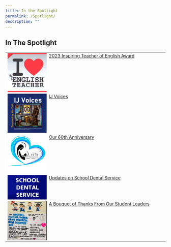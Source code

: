 ```yaml
---
title: In the Spotlight
permalink: /Spotlight/
description: ""
---
```

## In The Spotlight

|                                              |
|----------------------------------------------|
| <img style="width: 25%;" src="/images/2023inspiringengtchr_thumb.jpg" align = "left" />&nbsp; [2023 Inspiring Teacher of English Award](/2023inspiringteacherofenglishaward/)                              | 
| <img style="width: 25%;" src="/images/IJ%20Voices.png" align = "left" />&nbsp; [IJ Voices](/Spotlight/IJ-VOICES)                              | |
| <img style="width: 25%;" src="/images/60thAnniversary.png" align = "left" />&nbsp;    [Our 60th Anniversary](https://staging.d1qu38ykr1wc9w.amplifyapp.com/school-experience/60th-Anniversary/)                         |
| <img style="width: 25%;" src="/images/bc93b2d91_3824.jpeg" align = "left" />&nbsp;    [Updates on School Dental Service ](/files/2020%20School%20Dental%20Clinic.pdf)           |
| <img style="width: 25%;" src="/images/Bounquet.jpeg" align = "left" />&nbsp; [A Bouquet of Thanks From Our Student Leaders](/Spotlight/Bonquet/) |

